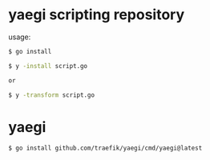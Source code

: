 # yaegi scripting repository

usage:

```bash
$ go install
```

```bash
$ y -install script.go

or

$ y -transform script.go
```

# yaegi

```bash
$ go install github.com/traefik/yaegi/cmd/yaegi@latest
```
